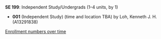 **SE 199**: Independent Study/Undergrads (1–4 units, by 1)

- **001** (Independent Study) (time and location TBA) by Loh, Kenneth J. H. (A13291838)

[Enrollment numbers over time](./SE199.tsv)
